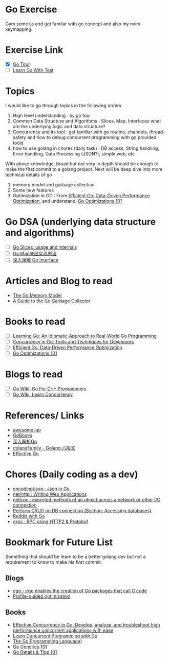 # Go Exercise

Gym some `Go` and get familar with go concept and also my nvim keymapping.

# Exercise Link
- [x] [Go Tour](https://go.dev/tour/welcome/1)
- [ ] [Learn Go With Test](https://quii.gitbook.io/learn-go-with-tests) 

# Topics
I would like to go through topics in the following orders
1. High level understanding : by go tour
2. Common Data Structure and Algorithms : Slices, Map, Interfaces what are the underlying logic and data structure? 
3. Concurrency and its tool : get familiar with go routine, channels, thread-safety and how to debug concurrent programming with go provided tools
4. how to use golang in chores (daily task) : DB access, String handling, Error handling, Data Processing (JSON?), simple web, etc  

With above knowledge, broad but not very in depth should be enough to make the first commit to a golang project. Next will be deep dive into more technical details of go
1. memory model and garbage collection
2. Some new features
3. Optimization in GO : From [Efficient Go: Data-Driven Performance Optimization](https://www.amazon.com/Efficient-Go-Data-Driven-Performance-Optimization/dp/1098105710), and understand, [Go Optimizations 101](https://go101.org/optimizations/101.html)

# Go DSA (underlying data structure and algorithms)
- [ ] [Go Slices: usage and internals](https://go.dev/blog/slices-intro)
- [ ] [Go Map底层实现原理](https://zhuanlan.zhihu.com/p/495998623)
- [ ] [深入理解 Go Interface](http://legendtkl.com/2017/06/12/understanding-golang-interface/)

# Articles and Blog to read
- [The Go Memory Model](https://go.dev/ref/mem)
- [A Guide to the Go Garbage Collector](https://go.dev/doc/gc-guide)

# Books to read
- [ ] [Learning Go: An Idiomatic Approach to Real-World Go Programming](https://www.amazon.com/Learning-Go-Idiomatic-Real-World-Programming/dp/1492077216?keywords=learning+go&qid=1672833545&sprefix=Learning+Go,aps,165&sr=8-1&linkCode=sl1&tag=flimzycom-20&linkId=f822ba7cf5204e10bcf0492c3976dff4&language=en_US&ref_=as_li_ss_tl)
- [ ] [Concurrency in Go: Tools and Techniques for Developers](https://www.amazon.com/Concurrency-Go-Tools-Techniques-Developers/dp/1491941197)
- [ ] [Efficient Go: Data-Driven Performance Optimization](https://www.amazon.com/Efficient-Go-Data-Driven-Performance-Optimization/dp/1098105710)
- [ ] [Go Optimizations 101](https://go101.org/optimizations/101.html)

# Blogs to read
- [ ] [Go Wiki: Go For C++ Programmers](https://go.dev/wiki/GoForCPPProgrammers)
- [ ] [Go Wiki: Learn Concurrency](https://go.dev/wiki/LearnConcurrency)

# References/ Links
- [awesome-go](https://github.com/avelino/awesome-go)
- [GoBooks](https://github.com/dariubs/GoBooks)
- [深入解析Go](https://tiancaiamao.gitbooks.io/go-internals/content/zh/)
- [golangFamily - Golang 八股文](https://github.com/xiaobaiTech/golangFamily?tab=readme-ov-file)
- [Effective Go](https://go.dev/doc/effective_go)

# Chores (Daily coding as a dev)
- [encoding/json : Json in Go](https://pkg.go.dev/encoding/json)
- [net/http : Writing Web Applications](ihttps://go.dev/doc/articles/wiki/)
- [net/rpc : exported methods of an object across a network or other I/O connection](https://pkg.go.dev/net/rpc)
- [Perform CRUD on DB connection (Section: Accessing databases)](https://go.dev/doc/#references)
- [Reddis with Go](https://redis.io/docs/latest/develop/connect/clients/go/)
- [grpc : RPC using HTTP2 & Protobuf](https://grpc.io/docs/languages/go/basics/)

# Bookmark for Future List
Something that should be learn to be a better golang dev but not a requirement to know to make his first commit
## Blogs
- [cgo - cgo enables the creation of Go packages that call C code](https://pkg.go.dev/cmd/cgo)
- [Profile-guided optimization](https://go.dev/doc/pgo)
## Books
- [Effective Concurrency in Go: Develop, analyze, and troubleshoot high performance concurrent applications with ease](https://www.amazon.com/Effective-Concurrency-troubleshoot-performance-applications-ebook/dp/B0BW11N7SZ)
- [Learn Concurrent Programming with Go](https://www.manning.com/books/learn-concurrent-programming-with-go?utm_source=cutajarj&utm_medium=affiliate&utm_campaign=book_cutajar_learn_12_14_22&a_aid=cutajarj&a_bid=4360d6bb)
- [The Go Programming Language](https://www.amazon.com/Programming-Language-Addison-Wesley-Professional-Computing/dp/0134190440))
- [Go Generics 101](https://go101.org/generics/101.html)
- [Go Details & Tips 101](https://go101.org/generics/101.html)

